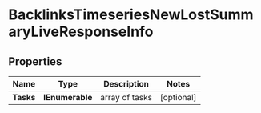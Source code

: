 # BacklinksTimeseriesNewLostSummaryLiveResponseInfo


## Properties

| Name | Type | Description | Notes |
|------------ | ------------- | ------------- | -------------|
**Tasks** | **IEnumerable<BacklinksTimeseriesNewLostSummaryLiveTaskInfo>** | array of tasks |[optional]|